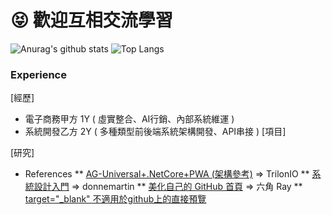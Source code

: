 # 😝 歡迎互相交流學習

<!-- 星星圖、語言圖 -->
![Anurag's github stats](https://github-readme-stats.vercel.app/api?username=johch3n611u&theme=highcontrast)
![Top Langs](https://github-readme-stats.vercel.app/api/top-langs/?username=johch3n611u&layout=compact&theme=highcontrast)

### Experience

[經歷]
* 電子商務甲方 1Y ( 虛實整合、AI行銷、內部系統維運 )
* 系統開發乙方 2Y ( 多種類型前後端系統架構開發、API串接 )
[項目]

[研究]

* References
** [AG-Universal+.NetCore+PWA (架構參考)](https://github.com/TrilonIO/aspnetcore-angular-universal) => TrilonIO
** [系統設計入門](https://github.com/donnemartin/system-design-primer/blob/master/README-zh-TW.md) => donnemartin
** [美化自己的 GitHub 首頁](https://hsiangfeng.github.io/other/20210102/1186303391/) => 六角 Ray
** [target="_blank" 不適用於github上的直接預覽](https://stackoverflow.com/questions/41915571/open-link-in-new-tab-with-github-markdown-using-target-blank)
